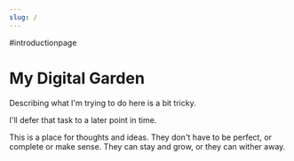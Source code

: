 ```yaml
---
slug: /
---
```


#introductionpage 

# My Digital Garden

Describing what I'm trying to do here is a bit tricky. 

I'll defer that task to a later point in time. 

This is a place for thoughts and ideas. They don't have to be perfect, or complete or make sense. They can stay and grow, or they can wither away.
